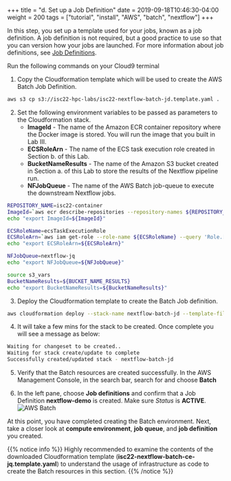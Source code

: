 +++
title = "d. Set up a Job Definition"
date = 2019-09-18T10:46:30-04:00
weight = 200
tags = ["tutorial", "install", "AWS", "batch", "nextflow"]
+++

In this step, you set up a template used for your jobs, known as a job definition. A job definition is not required, but a good practice to use so that you can version how your jobs are launched. For more information about job definitions, see [Job Definitions](https://docs.aws.amazon.com/batch/latest/userguide/job_definitions.html).


Run the following commands on your Cloud9 terminal

1. Copy the Cloudformation template which will be used to create the AWS Batch Job Definition.

```bash
aws s3 cp s3://isc22-hpc-labs/isc22-nextflow-batch-jd.template.yaml .
```

2. Set the following environment variables to be passed as parameters to the Cloudformation stack. 
	- **ImageId** - The name of the Amazon ECR container repository where the Docker image is stored. You will run the image that you built in Lab III. 
	- **ECSRoleArn** - The name of the ECS task execution role created in Section b. of this Lab.
	- **BucketNameResults** - The name of the Amazon S3 bucket created in Section a. of this Lab to store the results of the Nextflow pipeline run. 
	- **NFJobQueue** - The name of the AWS Batch job-queue to execute the downstream Nextflow jobs.

```bash
REPOSITORY_NAME=isc22-container
ImageId=`aws ecr describe-repositories --repository-names ${REPOSITORY_NAME} --output text --query 'repositories[0].[repositoryUri]' --region $AWS_REGION`
echo "export ImageId=${ImageId}"

ECSRoleName=ecsTaskExecutionRole
ECSRoleArn=`aws iam get-role --role-name ${ECSRoleName} --query 'Role.[Arn]' --output text`
echo "export ECSRoleArn=${ECSRoleArn}"

NFJobQueue=nextflow-jq
echo "export NFJobQueue=${NFJobQueue}"

source s3_vars
BucketNameResults=${BUCKET_NAME_RESULTS}
echo "export BucketNameResults=${BucketNameResults}"
``` 

3. Deploy the Cloudformation template to create the Batch Job definition.

```bash
aws cloudformation deploy --stack-name nextflow-batch-jd --template-file isc22-nextflow-batch-jd.template.yaml --capabilities CAPABILITY_IAM --region ${AWS_REGION} --parameter-overrides  NFJobQueue=${NFJobQueue} BucketNameResults=${BucketNameResults} ImageId=${ImageId} ECSRoleArn=${ECSRoleArn}
```

4. It will take a few mins for the stack to be created. Once complete you will see a message as below: 
```bash
Waiting for changeset to be created..
Waiting for stack create/update to complete
Successfully created/updated stack - nextflow-batch-jd
```
 
5. Verify that the Batch resources are created successfully. In the AWS Management Console, in the search bar, search for and choose **Batch** 

6. In the left pane, choose **Job definitions** and confirm that a Job Definition **nextflow-demo** is created. Make sure *Status* is **ACTIVE**.
![AWS Batch](/images/aws-batch/isc22/jd-7.png)


At this point, you have completed creating the Batch environment. Next, take a closer look at **compute environment**, **job queue**, and **job definition** you created.


{{% notice info %}}
Highly recommended to examine the contents of the downloaded Cloudformation template (**isc22-nextflow-batch-ce-jq.template.yaml**) to understand the usage of infrastructure as code to create the Batch resources in this section.
{{% /notice %}}
